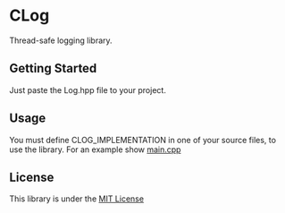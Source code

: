 # CLog
Thread-safe logging library. 
## Getting Started
Just paste the Log.hpp file to your project.
## Usage
You must define CLOG_IMPLEMENTATION in one of your source files, to use the library. For an example show [main.cpp](main.cpp)
## License
This library is under the [MIT License](LICENSE.txt)